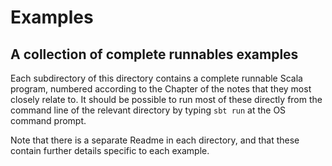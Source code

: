 # Examples
## A collection of complete runnables examples

Each subdirectory of this directory contains a complete runnable Scala program, numbered according to the Chapter of the notes that they most closely relate to. It should be possible to run most of these directly from the command line of the relevant directory by typing `sbt run` at the OS command prompt.

Note that there is a separate Readme in each directory, and that these contain further details specific to each example.


